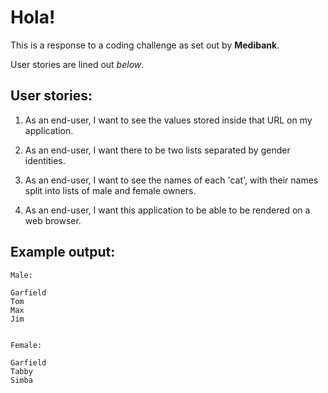 # Hola!

This is a response to a coding challenge as set out by **Medibank**.

User stories are lined out *below*.

## User stories:

1) As an end-user, I want to see the values stored inside that URL on my application.

2) As an end-user, I want there to be two lists separated by gender identities.

3) As an end-user, I want to see the names of each 'cat', with their names split into lists of male and female owners.

4) As an end-user, I want this application to be able to be rendered on a web browser.

## Example output:

    Male:

    Garfield
    Tom
    Max
    Jim


    Female:
    
    Garfield
    Tabby
    Simba



